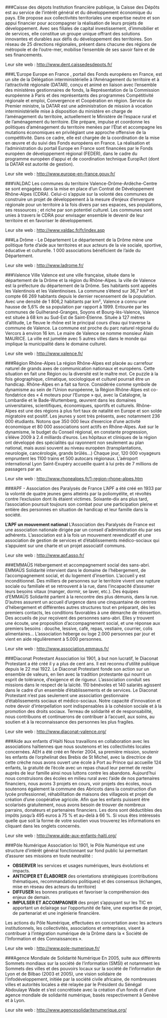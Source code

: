 ###Caisse des dépots
Institution financière publique, la Caisse des Dépôts est au service de l’intérêt général et du développement économique du pays. Elle propose aux collectivités territoriales une expertise neutre et son appui financier pour accompagner la réalisation de leurs projets de développement. Avec ses filiales de capital investissement, d’immobilier et de services, elle constitue un groupe unique offrant des solutions innovantes et durables aux défis du développement des territoires. Son réseau de 25 directions régionales, présent dans chacune des régions de métropole et de l’outre-mer, mobilise l’ensemble de ses savoir faire et de ses financements.

Leur site web : http://www.dent.caissedesdepots.fr/

###L’Europe
Europe en France , portail des Fonds européens en France, est un site de la Délégation interministérielle à l’Aménagement du territoire et à l’attractivité régionale (DATAR), conçu et animé en liaison avec l’ensemble des ministères gestionnaires de fonds, la Représentation de la Commission européenne à Paris et des représentants des programmes Compétitivité régionale et emploi, Convergence et Coopération en région. Service du Premier ministre, la DATAR est une administration de mission à vocation interministérielle mise à disposition du ministère en charge de l’aménagement du territoire, actuellement le Ministère de l’espace rural et de l’aménagement du territoire. Elle prépare, impulse et coordonne les politiques d’aménagement du territoire menées par l’État et accompagne les mutations économiques en privilégiant une approche offensive de la compétitivité. Dans ce cadre, elle est chargée de la coordination de la mise en œuvre et du suivi des Fonds européens en France. La réalisation et l’administration du portail Europe en France sont financées par le Fonds européen de développement régional (FEDER), dans le cadre du programme européen d’appui et de coordination technique Europ’Act (dont la DATAR est autorité de gestion).

Leur site web : http://www.europe-en-france.gouv.fr/

###VALDAC
Les communes du territoire Valence-Drôme-Ardèche-Centre se sont engagées dans la mise en place d’un Contrat de Développement Rhône-Alpes (CDRA). Celui-ci s’appuie sur la volonté des communes de construire un projet de développement à la mesure d’enjeux d’envergure régionale pour un territoire à la fois divers par ses espaces, ses populations, ses ressources ; et riche par son potentiel culturel. Les communes sont unies à travers le CDRA pour envisager ensemble le devenir de leur territoire et en favoriser le développement.

Leur site web : http://www.valdac.fr/fr/index.asp

###La Drôme - Le Département
Le département de la Drôme mène une politique forte d’aide aux territoires et aux acteurs de la vie sociale, sportive, éducative et culturelle.
1 000 associations bénéficient de l’aide du Département.

Leur site web : http://www.ladrome.fr/

###Valence Ville
Valence est une ville française, située dans le département de la Drôme et la région du Rhône-Alpes. la ville de Valence est la préfecture du département de la Drôme. Ses habitants sont appelés les Valentinois et les Valentinoises. La commune s’étend sur 36,7 km² et compte 66 269 habitants depuis le dernier recensement de la population. Avec une densité de 1 806,2 habitants par km², Valence a connu une hausse de 5,6% de sa population par rapport à 1999. Entourée par les communes de Guilherand-Granges, Soyons et Bourg-lès-Valence, Valence est située à 68 km au Sud-Est de Saint-Étienne. Située à 127 mètres d’altitude, Le fleuve le rhône est le principal cours d’eau qui traverse la commune de Valence. La commune est proche du parc naturel régional du Vercors à environ 16 km. Le maire de Valence se nomme monsieur Alain MAURICE. La ville est jumelée avec 5 autres villes dans le monde qui implique la municipalité dans le domaine culturel.

Leur site web : http://www.valence.fr/

###Région Rhône-Alpes
La région Rhône-Alpes est placée au carrefour naturel de grands axes de communication nationaux et européens. Cette situation en fait une Région ou la diversité est le maître mot. Ce puzzle à la fois géographique, climatique, sociologique et culturel pourrait être un handicap. Rhône-Alpes en a fait sa force. Considérée comme symbole de dynamisme au sein de l’Union européenne, la Région Rhône-Alpes est co-fondatrice des « 4 moteurs pour l’Europe » qui, avec la Catalogne, la Lombardie et le Bade-Wurtemberg, œuvrent dans les domaines universitaires, scientifiques, économiques, sportifs et culturels.
Rhône-Alpes est une des régions à plus fort taux de natalité en Europe et son solde migratoire est positif. Les jeunes y sont très présents, avec notamment 236 000 étudiants. Notons que 350 000 lieux d’exercice d’une activité économique et 80 000 associations sont actifs en Rhône-Alpes. Axé sur le dynamisme, le budget du Conseil régional, en constante progression, s’élève 2009 à 2.4 milliards d’euros. Les hôpitaux et cliniques de la région ont développé des spécialités qui rayonnent non seulement au plan national, mais aussi souvent au niveau européen (transplantations, neurologie, cancérologie, grands brûlés…) Chaque jour, 120 000 voyageurs empruntent les 1100 trains et 500 autocars régionaux. L’aéroport international Lyon Saint-Exupéry accueille quant à lui près de 7 millions de passagers par an.

Leur site web : http://www.rhonealpes.fr/1-region-rhone-alpes.htm

 
###APF - Association des Paralysés de France
L’APF a été créé en 1933 par la volonté de quatre jeunes gens atteints par la poliomyélite, et révoltés contre l’exclusion dont ils étaient victimes. Soixante-dix ans plus tard, l’association poursuit toujours son combat pour une participation pleine et entière des personnes en situation de handicap et leur famille dans la société.

**L’APF un mouvement national**
L’Association des Paralysés de France est une association nationale dirigée par un conseil d’administration élu par ses adhérents. L’association est à la fois un mouvement revendicatif et une association de gestion de services et d’établissements médico-sociaux qui s’appuient sur une charte et un projet associatif communs.

Leur site web : http://www.apf.asso.fr/

###EMMAÜS
Hébergement et accompagnement social des sans-abri. EMMAÜS  Solidarité intervient dans le domaine de l’hébergement, de l’accompagnement social, et du logement d’insertion. L’accueil y est inconditionnel.  Des milliers de personnes sur le territoire vivent une rupture sociale ou familiale et se retrouvent à la rue, dans l’incapacité d’assumer leurs besoins vitaux (manger, dormir, se laver, etc.). Des équipes d’EMMAÜS Solidarité partent à la rencontre des plus démunis, dans la rue.  D’autres assurent un accueil d’urgence dans une cinquantaine de centres d’hébergement et différentes autres structures tout en préparant, dès les premiers contacts, les conditions favorables à une démarche de réinsertion. Des accueils de jour reçoivent des personnes sans-abri. Elles y trouvent une écoute, une proposition d’accompagnement social, et une réponse aux premiers besoins : douche, lessive, café, repas, vestiaire, courrier, colis alimentaires… L’association héberge ou loge 2.000 personnes par jour et vient en aide régulièrement à 5.000 personnes.

Leur site web : http://www.association.emmaus.fr/

###Diaconat Protestant
Association loi 1901, à but non lucratif, le Diaconat Protestant a été créé il y a plus de cent ans. ll est reconnu d’utilité publique depuis le 22 mai 1922. Le Diaconat Protestant fonde son action sur un ensemble de valeurs, en lien avec la tradition protestante qui nourrit un esprit de tolérance, d’exigence et de rigueur. L’association conduit ses missions dans le respect de la laïcité. 110 bénévoles et 140 salariés agissent dans le cadre d’un ensemble d’établissements et de services. Le Diaconat Protestant n’est pas seulement une association gestionnaire d’établissements sociaux et médico-sociaux. Notre capacité d’innovation et notre devoir d’interpellation sont indispensables à la cohésion sociale et à la promotion des droits sociaux. Terreau de solidarité et de responsabilité, nous contribuons et continuerons de contribuer à l’accueil, aux soins, au soutien et à la reconnaissance des personnes les plus fragiles.

Leur site web : http://www.diaconat-valence.org/

###Aide aux enfants d'Haïti
Nous travaillons en collaboration avec les associations haïtiennes que nous soutenons et les collectivités locales concernées. AEH a été créé en février 2004, sa première mission, soutenir les enfants de l’orphelinat des Brebis de St Michel, avec la directrice de cette crèche nous avons ouvert une école à Port au Prince qui  accueille  124 enfants, la gratuité de l’école avec un repas chaud leur permet de rester auprès de leur famille ainsi nous luttons contre les abandons. Aujourd’hui nous construisons des écoles en milieu rural avec l’aide de nos partenaires financiers, nous avons 3 projets en cours, voir projets des écoles, nous soutenons également la commune des Abricots dans la construction d’un lycée professionnel, réhabilitation de maisons des villageois et projet de création d’une coopérative agricole. Afin que les enfants puissent être scolarisés gratuitement, nous avons besoin de trouver de nombreux parrains, donateurs et partenaires financiers. Les dons sont déductibles des impôts jusqu’à 495 euros à 75 % et au-delà à 66 %. Si vous êtes intéressés quelle que soit la forme de votre soutien vous trouverez les informations en cliquant dans les onglets concernés.

Leur site web : http://www.aide-aux-enfants-haiti.org/

###Pôle Numérique
Association loi 1901, le Pôle Numérique est une structure d’intérêt général fonctionnant sur fond public lui permettant d’assurer ses missions en toute neutralité :

- **OBSERVER** les services et usages numériques, leurs évolutions et impacts.
- **ANTICIPER ET ÉLABORER** des orientations stratégiques (contributions thématiques, recommandations politiques) et des consensus (échanges, mise en réseau des acteurs du territoire)
- **DIFFUSER** les bonnes pratiques et favoriser la compréhension des enjeux de demain.
- **IMPULSER ET ACCOMPAGNER** des projet s’appuyant sur les TIC en apportant un éclairage sur l’opportunité de faire, une expertise de projet, de partenariat et une ingénierie financière.

Les actions du Pôle Numérique, effectuées en concertation avec les acteurs institutionnels, les collectivités, associations et entreprises, visent à contribuer à l’intégration numérique de la Drôme dans la « Société de l’Information et des Connaissances ».

Leur site web : http://www.pole-numerique.fr/

###Agence Mondiale de Solidarité Numérique
En 2005, suite aux différents Sommets mondiaux sur la société de l’information (SMSI) et notamment les Sommets des villes et des pouvoirs locaux sur la société de l’information de Lyon et de Bilbao (2003 et 2005), une vision solidaire de l’infodéveloppement, initiée par la société civile africaine, de nombreuses villes et autorités locales a été relayée par le Président du Sénégal Abdoulaye Wade et s’est concrétisée avec la création d’un fonds et d’une agence mondiale de solidarité numérique, basés respectivement à Genève et à Lyon.

Leur site web : http://www.agencesolidaritenumerique.org/